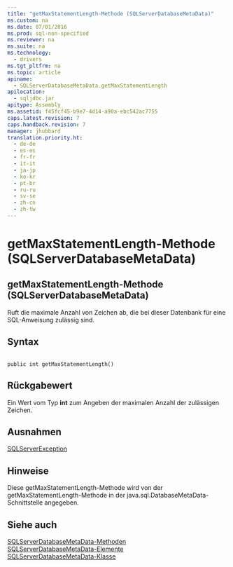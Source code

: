 ```yaml
---
title: "getMaxStatementLength-Methode (SQLServerDatabaseMetaData)"
ms.custom: na
ms.date: 07/01/2016
ms.prod: sql-non-specified
ms.reviewer: na
ms.suite: na
ms.technology: 
  - drivers
ms.tgt_pltfrm: na
ms.topic: article
apiname: 
  - SQLServerDatabaseMetaData.getMaxStatementLength
apilocation: 
  - sqljdbc.jar
apitype: Assembly
ms.assetid: f45fcf45-b9e7-4d14-a90a-ebc542ac7755
caps.latest.revision: 7
caps.handback.revision: 7
manager: jhubbard
translation.priority.ht: 
  - de-de
  - es-es
  - fr-fr
  - it-it
  - ja-jp
  - ko-kr
  - pt-br
  - ru-ru
  - sv-se
  - zh-cn
  - zh-tw
---
```

# getMaxStatementLength-Methode (SQLServerDatabaseMetaData)
    
## getMaxStatementLength\-Methode \(SQLServerDatabaseMetaData\)  
 Ruft die maximale Anzahl von Zeichen ab, die bei dieser Datenbank für eine SQL\-Anweisung zulässig sind.  
  
## Syntax  
  
```  
  
public int getMaxStatementLength()  
```  
  
## Rückgabewert  
 Ein Wert vom Typ **int** zum Angeben der maximalen Anzahl der zulässigen Zeichen.  
  
## Ausnahmen  
 [SQLServerException](../content/SQLServerException-Class.md)  
  
## Hinweise  
 Diese getMaxStatementLength\-Methode wird von der getMaxStatementLength\-Methode in der java.sql.DatabaseMetaData\-Schnittstelle angegeben.  
  
## Siehe auch  
 [SQLServerDatabaseMetaData-Methoden](../content/SQLServerDatabaseMetaData-Methods.md)   
 [SQLServerDatabaseMetaData-Elemente](../content/SQLServerDatabaseMetaData-Members.md)   
 [SQLServerDatabaseMetaData-Klasse](../content/SQLServerDatabaseMetaData-Class.md)  
  
  